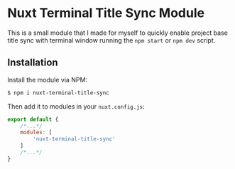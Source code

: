 # Nuxt Terminal Title Sync Module

This is a small module that I made for myself to quickly enable project base title sync with terminal window
running the `npm start` or `npm dev` script.

## Installation

Install the module via NPM:

```bash
$ npm i nuxt-terminal-title-sync
```

Then add it to modules in your `nuxt.config.js`:

```js
export default {
    /*...*/
    modules: [
        'nuxt-terminal-title-sync'
    ]
    /*...*/
}
```
